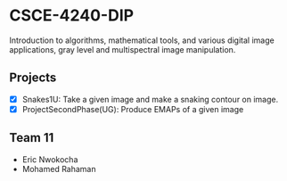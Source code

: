 # CSCE-4240-DIP
Introduction to algorithms, mathematical tools, and various digital image applications, gray level and
multispectral image manipulation.

## Projects 
- [x] Snakes1U: Take a given image and make a snaking contour on image. 
- [x] ProjectSecondPhase(UG): Produce EMAPs of a given image 

## Team 11
- Eric Nwokocha
- Mohamed Rahaman
